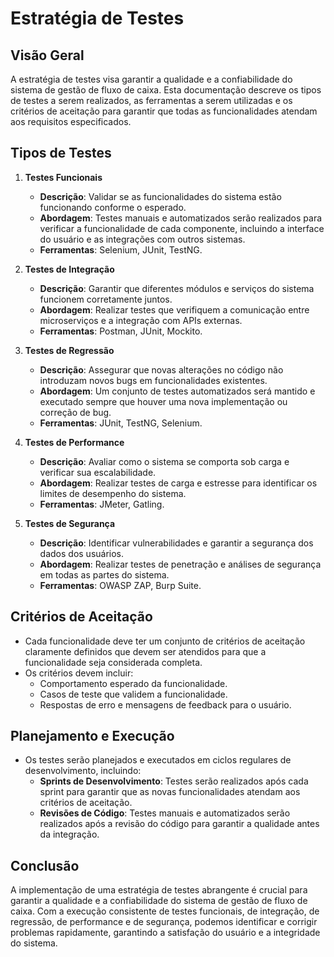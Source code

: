 # Estratégia de Testes

## Visão Geral

A estratégia de testes visa garantir a qualidade e a confiabilidade do sistema de gestão de fluxo de caixa. Esta documentação descreve os tipos de testes a serem realizados, as ferramentas a serem utilizadas e os critérios de aceitação para garantir que todas as funcionalidades atendam aos requisitos especificados.

## Tipos de Testes

1. **Testes Funcionais**
    - **Descrição**: Validar se as funcionalidades do sistema estão funcionando conforme o esperado.
    - **Abordagem**: Testes manuais e automatizados serão realizados para verificar a funcionalidade de cada componente, incluindo a interface do usuário e as integrações com outros sistemas.
    - **Ferramentas**: Selenium, JUnit, TestNG.

2. **Testes de Integração**
    - **Descrição**: Garantir que diferentes módulos e serviços do sistema funcionem corretamente juntos.
    - **Abordagem**: Realizar testes que verifiquem a comunicação entre microserviços e a integração com APIs externas.
    - **Ferramentas**: Postman, JUnit, Mockito.

3. **Testes de Regressão**
    - **Descrição**: Assegurar que novas alterações no código não introduzam novos bugs em funcionalidades existentes.
    - **Abordagem**: Um conjunto de testes automatizados será mantido e executado sempre que houver uma nova implementação ou correção de bug.
    - **Ferramentas**: JUnit, TestNG, Selenium.

4. **Testes de Performance**
    - **Descrição**: Avaliar como o sistema se comporta sob carga e verificar sua escalabilidade.
    - **Abordagem**: Realizar testes de carga e estresse para identificar os limites de desempenho do sistema.
    - **Ferramentas**: JMeter, Gatling.

5. **Testes de Segurança**
    - **Descrição**: Identificar vulnerabilidades e garantir a segurança dos dados dos usuários.
    - **Abordagem**: Realizar testes de penetração e análises de segurança em todas as partes do sistema.
    - **Ferramentas**: OWASP ZAP, Burp Suite.

## Critérios de Aceitação

- Cada funcionalidade deve ter um conjunto de critérios de aceitação claramente definidos que devem ser atendidos para que a funcionalidade seja considerada completa.
- Os critérios devem incluir:
    - Comportamento esperado da funcionalidade.
    - Casos de teste que validem a funcionalidade.
    - Respostas de erro e mensagens de feedback para o usuário.

## Planejamento e Execução

- Os testes serão planejados e executados em ciclos regulares de desenvolvimento, incluindo:
    - **Sprints de Desenvolvimento**: Testes serão realizados após cada sprint para garantir que as novas funcionalidades atendam aos critérios de aceitação.
    - **Revisões de Código**: Testes manuais e automatizados serão realizados após a revisão do código para garantir a qualidade antes da integração.

## Conclusão

A implementação de uma estratégia de testes abrangente é crucial para garantir a qualidade e a confiabilidade do sistema de gestão de fluxo de caixa. Com a execução consistente de testes funcionais, de integração, de regressão, de performance e de segurança, podemos identificar e corrigir problemas rapidamente, garantindo a satisfação do usuário e a integridade do sistema.
